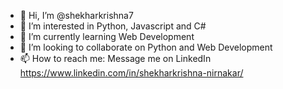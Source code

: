 - 👋 Hi, I’m @shekharkrishna7
- 👀 I’m interested in Python, Javascript and C#
- 🌱 I’m currently learning Web Development
- 💞️ I’m looking to collaborate on Python and Web Development
- 📫 How to reach me: Message me on LinkedIn https://www.linkedin.com/in/shekharkrishna-nirnakar/

<!---
shekharkrishna7/shekharkrishna7 is a ✨ special ✨ repository because its `README.md` (this file) appears on your GitHub profile.
You can click the Preview link to take a look at your changes.
--->

